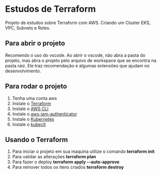 # Estudos de Terraform

Projeto de estudos sobre Terraform com AWS. Criando um Cluster EKS, VPC, Subnets e Roles.

## Para abrir o projeto

Recomendo o uso do vscode. Ao abrir o vscode, não abra a pasta do projeto, mas abra o projeto pelo arquivo de workspace que se encontra na pasta raiz. Ele traz recomendação e algumas extensões que ajudam no desenvolvimento.

## Para rodar o projeto

1. Tenha uma conta aws
2. Instale o [Terraform](https://www.terraform.io/downloads)
3. Instale o [AWS CLI](https://aws.amazon.com/pt/cli/)
4. Instale o [aws-iam-authenticator](https://docs.aws.amazon.com/eks/latest/userguide/install-aws-iam-authenticator.html)
5. Instale o [Kubernetes](https://kubernetes.io/releases/download/)
6. Instale o [kubeclt](https://kubernetes.io/docs/tasks/tools/)

## Usando o Terraform

1. Para iniciar o projeto em sua maquina utilize o comando **terraform init**
2. Para validar as alterações **terraform plan**
3. Para fazer o deploy **terraform apply --auto-approve**
4. Para remover todos os itens criados **terraform destroy**
